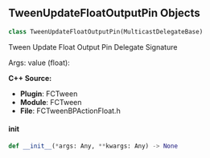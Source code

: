 ## TweenUpdateFloatOutputPin Objects

```python
class TweenUpdateFloatOutputPin(MulticastDelegateBase)
```

Tween Update Float Output Pin  Delegate Signature

Args:
    value (float):

**C++ Source:**

- **Plugin**: FCTween
- **Module**: FCTween
- **File**: FCTweenBPActionFloat.h

<a id="unreal.TweenUpdateFloatOutputPin.__init__"></a>

#### __init__

```python
def __init__(*args: Any, **kwargs: Any) -> None
```

<a id="unreal.TweenUpdateQuatOutputPin"></a>